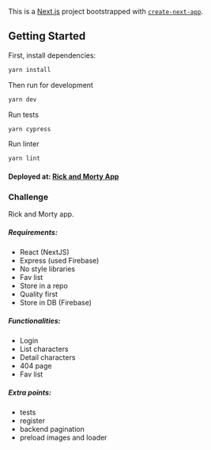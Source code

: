 This is a [Next.js](https://nextjs.org/) project bootstrapped with [`create-next-app`](https://github.com/vercel/next.js/tree/canary/packages/create-next-app).

## Getting Started

First, install dependencies:

```bash
yarn install
```

Then run for development

```bash
yarn dev
```

Run tests

```bash
yarn cypress
```

Run linter

```bash
yarn lint
```

#### Deployed at: [Rick and Morty App](https://rick-and-morty-app-polescalera.vercel.app/)

### Challenge

Rick and Morty app.

##### Requirements:

- React (NextJS)
- Express (used Firebase)
- No style libraries
- Fav list
- Store in a repo
- Quality first
- Store in DB (Firebase)

##### Functionalities:

- Login
- List characters
- Detail characters
- 404 page
- Fav list

##### Extra points:

- tests
- register
- backend pagination
- preload images and loader
